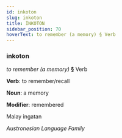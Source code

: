 ```yaml
---
id: inkoton
slug: inkoton
title: İNKOTON
sidebar_position: 70
hoverText: to remember (a memory) § Verb
---
```


### inkoton

*to remember (a memory)* **§** Verb

**Verb**: to remember/recall

**Noun**: a memory

**Modifier**: remembered

Malay ingatan 

*Austronesian Language Family*